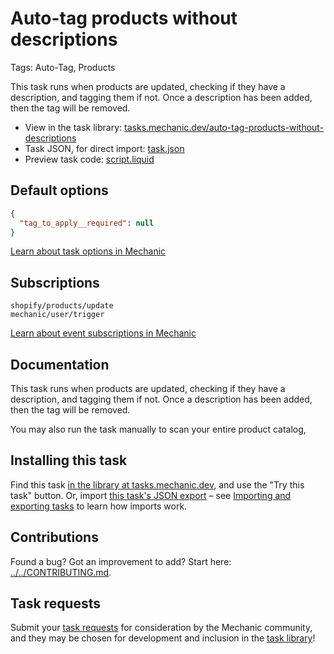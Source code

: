 # Auto-tag products without descriptions

Tags: Auto-Tag, Products

This task runs when products are updated, checking if they have a description, and tagging them if not. Once a description has been added, then the tag will be removed.

* View in the task library: [tasks.mechanic.dev/auto-tag-products-without-descriptions](https://tasks.mechanic.dev/auto-tag-products-without-descriptions)
* Task JSON, for direct import: [task.json](../../tasks/auto-tag-products-without-descriptions.json)
* Preview task code: [script.liquid](./script.liquid)

## Default options

```json
{
  "tag_to_apply__required": null
}
```

[Learn about task options in Mechanic](https://learn.mechanic.dev/core/tasks/options)

## Subscriptions

```liquid
shopify/products/update
mechanic/user/trigger
```

[Learn about event subscriptions in Mechanic](https://learn.mechanic.dev/core/tasks/subscriptions)

## Documentation

This task runs when products are updated, checking if they have a description, and tagging them if not. Once a description has been added, then the tag will be removed.

You may also run the task manually to scan your entire product catalog,

## Installing this task

Find this task [in the library at tasks.mechanic.dev](https://tasks.mechanic.dev/auto-tag-products-without-descriptions), and use the "Try this task" button. Or, import [this task's JSON export](../../tasks/auto-tag-products-without-descriptions.json) – see [Importing and exporting tasks](https://learn.mechanic.dev/core/tasks/import-and-export) to learn how imports work.

## Contributions

Found a bug? Got an improvement to add? Start here: [../../CONTRIBUTING.md](../../CONTRIBUTING.md).

## Task requests

Submit your [task requests](https://mechanic.canny.io/task-requests) for consideration by the Mechanic community, and they may be chosen for development and inclusion in the [task library](https://tasks.mechanic.dev/)!
